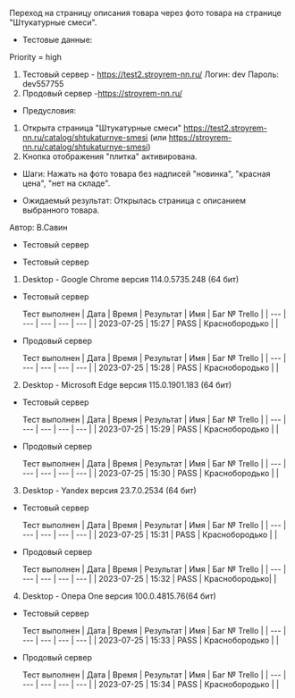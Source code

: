 Переход на страницу описания товара через фото товара на странице "Штукатурные смеси".

* Тестовые данные: 

Priority = high

1. Тестовый сервер - https://test2.stroyrem-nn.ru/
Логин: dev
Пароль: dev557755
2. Продовый сервер -https://stroyrem-nn.ru/

* Предусловия:
1. Открыта страница "Штукатурные смеси" https://test2.stroyrem-nn.ru/catalog/shtukaturnye-smesi (или https://stroyrem-nn.ru/catalog/shtukaturnye-smesi)
2. Кнопка отображения "плитка" активирована.

* Шаги:
Нажать на фото товара без надписей "новинка", "красная цена", "нет на складе".

* Ожидаемый результат:
Открылась страница с описанием выбранного товара.

Автор: В.Савин

* Тестовый сервер 

* Тестовый сервер

1. Desktop - Google Chrome версия 114.0.5735.248 (64 бит)

* Тестовый сервер 

  Тест выполнен
| Дата | Время | Результат | Имя | Баг № Trello |
| --- | --- | --- | --- | --- |
| 2023-07-25 | 15:27 | PASS | Краснобородько |  | 

* Продовый сервер

  Тест выполнен
| Дата | Время | Результат | Имя | Баг № Trello |
| --- | --- | --- | --- | --- |
| 2023-07-25 | 15:28 | PASS | Краснобородько |  | 


2. Desktop - Microsoft Edge версия 115.0.1901.183 (64 бит)

* Тестовый сервер

  Тест выполнен
| Дата | Время | Результат | Имя | Баг № Trello |
| --- | --- | --- | --- | --- |
| 2023-07-25 | 15:29 | PASS | Краснобородько |  | 

* Продовый сервер

  Тест выполнен
| Дата | Время | Результат | Имя | Баг № Trello |
| --- | --- | --- | --- | --- |
| 2023-07-25 | 15:30 | PASS | Краснобородько |  | 


3. Desktop - Yandex версия 23.7.0.2534 (64 бит)

* Тестовый сервер 

  Тест выполнен
| Дата | Время | Результат | Имя | Баг № Trello |
| --- | --- | --- | --- | --- |
| 2023-07-25 | 15:31 | PASS | Краснобородько |  | 

* Продовый сервер

  Тест выполнен
| Дата | Время | Результат | Имя | Баг № Trello |
| --- | --- | --- | --- | --- |
| 2023-07-25 | 15:32 | PASS | Краснобородько|  | 


4. Desktop - Опера One версия 100.0.4815.76(64 бит)

* Тестовый сервер  

  Тест выполнен
| Дата | Время | Результат | Имя | Баг № Trello |
| --- | --- | --- | --- | --- |
| 2023-07-25 | 15:33 | PASS | Краснобородько |  | 

* Продовый сервер

  Тест выполнен
| Дата | Время | Результат | Имя | Баг № Trello |
| --- | --- | --- | --- | --- |
| 2023-07-25 | 15:34 | PASS | Краснобородько |  |

